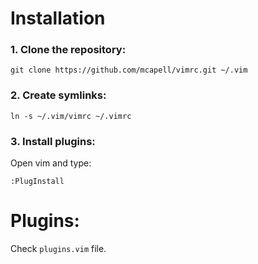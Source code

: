 # Installation

### 1. Clone the repository:

``
git clone https://github.com/mcapell/vimrc.git ~/.vim
``

### 2. Create symlinks:

``
ln -s ~/.vim/vimrc ~/.vimrc
``

### 3. Install plugins:

Open vim and type:

``
:PlugInstall
``

# Plugins:

Check `plugins.vim` file.
